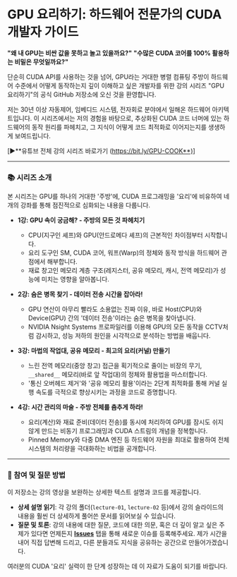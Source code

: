 # GPU 요리하기: 하드웨어 전문가의 CUDA 개발자 가이드

**"왜 내 GPU는 비싼 값을 못하고 놀고 있을까요?"**
**"수많은 CUDA 코어를 100% 활용하는 비밀은 무엇일까요?"**

단순히 CUDA API를 사용하는 것을 넘어, GPU라는 거대한 병렬 컴퓨팅 주방이 하드웨어 수준에서 어떻게 동작하는지 깊이 이해하고 싶은 개발자를 위한 강의 시리즈 "GPU 요리하기"의 공식 GitHub 저장소에 오신 것을 환영합니다.

저는 30년 이상 자동제어, 임베디드 시스템, 전자회로 분야에서 일해온 하드웨어 아키텍트입니다. 이 시리즈에서는 저의 경험을 바탕으로, 추상화된 CUDA 코드 너머에 있는 하드웨어의 동작 원리를 파헤치고, 그 지식이 어떻게 코드 최적화로 이어지는지를 생생하게 보여드립니다.

[▶️**유튜브 전체 강의 시리즈 바로가기 (https://bit.ly/GPU-COOK**)]

---

### 📚 시리즈 소개

본 시리즈는 GPU를 하나의 거대한 '주방'에, CUDA 프로그래밍을 '요리'에 비유하여 네 개의 강좌를 통해 점진적으로 심화되는 내용을 다룹니다.

* **1강: GPU 속이 궁금해? - 주방의 모든 것 파헤치기**
    * CPU(지구인 셰프)와 GPU(안드로메다 셰프)의 근본적인 차이점부터 시작합니다.
    * 요리 도구인 SM, CUDA 코어, 워프(Warp)의 정체와 동작 방식을 하드웨어 관점에서 해부합니다.
    * 재료 창고인 메모리 계층 구조(레지스터, 공유 메모리, 캐시, 전역 메모리)가 성능에 미치는 영향을 알아봅니다.

* **2강: 숨은 병목 찾기 - 데이터 전송 시간을 잡아라!**
    * GPU 연산이 아무리 빨라도 소용없는 진짜 이유, 바로 Host(CPU)와 Device(GPU) 간의 '데이터 전송'이라는 숨은 병목을 찾아냅니다.
    * NVIDIA Nsight Systems 프로파일러를 이용해 GPU의 모든 동작을 CCTV처럼 감시하고, 성능 저하의 원인을 시각적으로 분석하는 방법을 배웁니다.

* **3강: 마법의 작업대, 공유 메모리 - 최고의 요리(커널) 만들기**
    * 느린 전역 메모리(중앙 창고) 접근을 획기적으로 줄이는 비장의 무기, `__shared__` 메모리(바로 앞 작업대)의 정체와 활용법을 마스터합니다.
    * '통신 오버헤드 제거'와 '공유 메모리 활용'이라는 2단계 최적화를 통해 커널 실행 속도를 극적으로 향상시키는 과정을 코드로 증명합니다.

* **4강: 시간 관리의 마술 - 주방 전체를 춤추게 하라!**
    * 요리(계산)와 재료 준비(데이터 전송)를 동시에 처리하여 GPU를 잠시도 쉬지 않게 만드는 비동기 프로그래밍과 CUDA 스트림의 개념을 정복합니다.
    * Pinned Memory와 다중 DMA 엔진 등 하드웨어 자원을 최대로 활용하여 전체 시스템의 처리량을 극대화하는 비법을 공개합니다.

---

### 💬 참여 및 질문 방법

이 저장소는 강의 영상을 보완하는 상세한 텍스트 설명과 코드를 제공합니다.

* **상세 설명 읽기**: 각 강의 폴더(`lecture-01`, `lecture-02` 등)에서 강의 슬라이드의 내용을 훨씬 더 상세하게 풀어쓴 문서를 읽어보실 수 있습니다.
* **질문 및 토론**: 강의 내용에 대한 질문, 코드에 대한 의문, 혹은 더 깊이 알고 싶은 주제가 있다면 언제든지 **[Issues](https://github.com/your-username/your-repo/issues)** 탭을 통해 새로운 이슈를 등록해주세요. 제가 시간을 내어 직접 답변해 드리고, 다른 분들과도 지식을 공유하는 공간으로 만들어가겠습니다.

여러분의 CUDA '요리' 실력이 한 단계 성장하는 데 이 자료가 도움이 되기를 바랍니다.